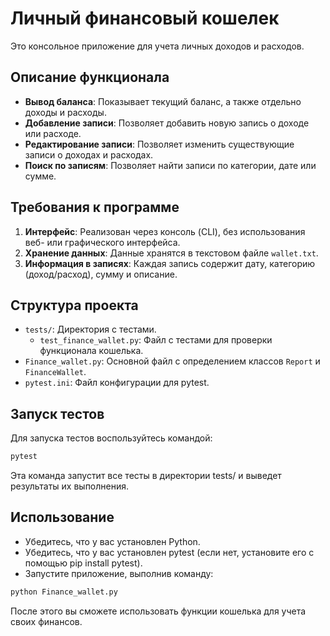 # Личный финансовый кошелек

Это консольное приложение для учета личных доходов и расходов.

## Описание функционала

- **Вывод баланса**: Показывает текущий баланс, а также отдельно доходы и расходы.
- **Добавление записи**: Позволяет добавить новую запись о доходе или расходе.
- **Редактирование записи**: Позволяет изменить существующие записи о доходах и расходах.
- **Поиск по записям**: Позволяет найти записи по категории, дате или сумме.

## Требования к программе

1. **Интерфейс**: Реализован через консоль (CLI), без использования веб- или графического интерфейса.
2. **Хранение данных**: Данные хранятся в текстовом файле `wallet.txt`.
3. **Информация в записях**: Каждая запись содержит дату, категорию (доход/расход), сумму и описание.

## Структура проекта

- `tests/`: Директория с тестами.
    - `test_finance_wallet.py`: Файл с тестами для проверки функционала кошелька.
- `Finance_wallet.py`: Основной файл с определением классов `Report` и `FinanceWallet`.
- `pytest.ini`: Файл конфигурации для pytest.

## Запуск тестов

Для запуска тестов воспользуйтесь командой:

```bash
pytest
```
Эта команда запустит все тесты в директории tests/ и выведет результаты их выполнения.

## Использование
 - Убедитесь, что у вас установлен Python.
 - Убедитесь, что у вас установлен pytest (если нет, установите его с помощью pip install pytest).
 - Запустите приложение, выполнив команду:
```bash
python Finance_wallet.py
```
После этого вы сможете использовать функции кошелька для учета своих финансов.